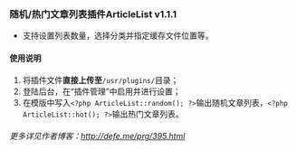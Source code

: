 ### 随机/热门文章列表插件ArticleList v1.1.1

- 支持设置列表数量，选择分类并指定缓存文件位置等。

#### 使用说明
1. 将插件文件**直接上传至**`/usr/plugins/`目录；
2. 登陆后台，在“插件管理”中启用并进行设置；
3. 在模版中写入`<?php ArticleList::random(); ?>`输出随机文章列表，`<?php ArticleList::hot(); ?>`输出热门文章列表。

###### 更多详见作者博客：http://defe.me/prg/395.html